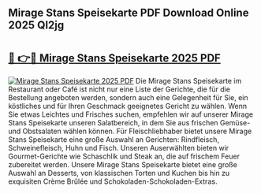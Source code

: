 ## Mirage Stans Speisekarte PDF Download Online 2025 QI2jg

# <h2><a href="http://gcan28o.nevu.top/?p=Mirage+Stans+Speisekarte">🔗 👉🔴 Mirage Stans Speisekarte 2025 PDF</a></h2>

[![Mirage Stans Speisekarte 2025 PDF](https://i.imgur.com/dBaPXMq.png)](http://gcan28o.nevu.top/?p=Mirage+Stans+Speisekarte)
Die Mirage Stans Speisekarte im Restaurant oder Café ist nicht nur eine Liste der Gerichte, die für die Bestellung angeboten werden, sondern auch eine Gelegenheit für Sie, ein köstliches und für Ihren Geschmack geeignetes Gericht zu wählen. Wenn Sie etwas Leichtes und Frisches suchen, empfehlen wir auf unserer Mirage Stans Speisekarte unseren Salatbereich, in dem Sie aus frischen Gemüse- und Obstsalaten wählen können. Für Fleischliebhaber bietet unsere Mirage Stans Speisekarte eine große Auswahl an Gerichten: Rindfleisch, Schweinefleisch, Huhn und Fisch. Unseren Auserwählten bieten wir Gourmet-Gerichte wie Schaschlik und Steak an, die auf frischem Feuer zubereitet werden. Unsere Mirage Stans Speisekarte bietet eine große Auswahl an Desserts, von klassischen Torten und Kuchen bis hin zu exquisiten Crème Brûlée und Schokoladen-Schokoladen-Extras.
